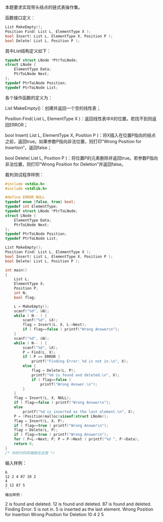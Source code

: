 本题要求实现带头结点的链式表操作集。

函数接口定义：
```c
List MakeEmpty();
Position Find( List L, ElementType X );
bool Insert( List L, ElementType X, Position P );
bool Delete( List L, Position P );
```
其中List结构定义如下：
```c
typedef struct LNode *PtrToLNode;
struct LNode {
    ElementType Data;
    PtrToLNode Next;
};
typedef PtrToLNode Position;
typedef PtrToLNode List;
```
各个操作函数的定义为：

List MakeEmpty()：创建并返回一个空的线性表；

Position Find( List L, ElementType X )：返回线性表中X的位置。若找不到则返回ERROR；

bool Insert( List L, ElementType X, Position P )：将X插入在位置P指向的结点之前，返回true。如果参数P指向非法位置，则打印“Wrong Position for Insertion”，返回false；

bool Delete( List L, Position P )：将位置P的元素删除并返回true。若参数P指向非法位置，则打印“Wrong Position for Deletion”并返回false。

裁判测试程序样例：
```c
#include <stdio.h>
#include <stdlib.h>

#define ERROR NULL
typedef enum {false, true} bool;
typedef int ElementType;
typedef struct LNode *PtrToLNode;
struct LNode {
    ElementType Data;
    PtrToLNode Next;
};
typedef PtrToLNode Position;
typedef PtrToLNode List;

List MakeEmpty();
Position Find( List L, ElementType X );
bool Insert( List L, ElementType X, Position P );
bool Delete( List L, Position P );

int main()
{
    List L;
    ElementType X;
    Position P;
    int N;
    bool flag;

    L = MakeEmpty();
    scanf("%d", &N);
    while ( N-- ) {
        scanf("%d", &X);
        flag = Insert(L, X, L->Next);
        if ( flag==false ) printf("Wrong Answer\n");
    }
    scanf("%d", &N);
    while ( N-- ) {
        scanf("%d", &X);
        P = Find(L, X);
        if ( P == ERROR )
            printf("Finding Error: %d is not in.\n", X);
        else {
            flag = Delete(L, P);
            printf("%d is found and deleted.\n", X);
            if ( flag==false )
                printf("Wrong Answer.\n");
        }
    }
    flag = Insert(L, X, NULL);
    if ( flag==false ) printf("Wrong Answer\n");
    else
        printf("%d is inserted as the last element.\n", X);
    P = (Position)malloc(sizeof(struct LNode));
    flag = Insert(L, X, P);
    if ( flag==true ) printf("Wrong Answer\n");
    flag = Delete(L, P);
    if ( flag==true ) printf("Wrong Answer\n");
    for ( P=L->Next; P; P = P->Next ) printf("%d ", P->Data);
    return 0;
}
/* 你的代码将被嵌在这里 */
```
输入样例：
```
6
12 2 4 87 10 2
4
2 12 87 5
``
输出样例：
```
2 is found and deleted.
12 is found and deleted.
87 is found and deleted.
Finding Error: 5 is not in.
5 is inserted as the last element.
Wrong Position for Insertion
Wrong Position for Deletion
10 4 2 5
```
